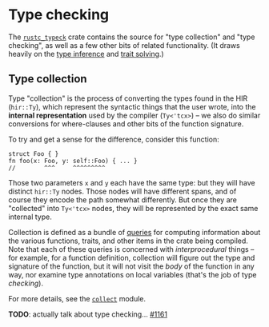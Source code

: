 # Type checking

The [`rustc_typeck`][typeck] crate contains the source for "type collection"
and "type checking", as well as a few other bits of related functionality. (It
draws heavily on the [type inference] and [trait solving].)

[typeck]: https://doc.rust-lang.org/nightly/nightly-rustc/rustc_typeck/index.html
[type inference]: ./type-inference.md
[trait solving]: ./traits/resolution.md

## Type collection

Type "collection" is the process of converting the types found in the HIR
(`hir::Ty`), which represent the syntactic things that the user wrote, into the
**internal representation** used by the compiler (`Ty<'tcx>`) – we also do
similar conversions for where-clauses and other bits of the function signature.

To try and get a sense for the difference, consider this function:

```rust,ignore
struct Foo { }
fn foo(x: Foo, y: self::Foo) { ... }
//        ^^^     ^^^^^^^^^
```

Those two parameters `x` and `y` each have the same type: but they will have
distinct `hir::Ty` nodes. Those nodes will have different spans, and of course
they encode the path somewhat differently. But once they are "collected" into
`Ty<'tcx>` nodes, they will be represented by the exact same internal type.

Collection is defined as a bundle of [queries] for computing information about
the various functions, traits, and other items in the crate being compiled.
Note that each of these queries is concerned with *interprocedural* things –
for example, for a function definition, collection will figure out the type and
signature of the function, but it will not visit the *body* of the function in
any way, nor examine type annotations on local variables (that's the job of
type *checking*).

For more details, see the [`collect`][collect] module.

[queries]: ./query.md
[collect]: https://doc.rust-lang.org/nightly/nightly-rustc/rustc_typeck/collect/

**TODO**: actually talk about type checking... [#1161](https://github.com/rust-lang/rustc-dev-guide/issues/1161)
